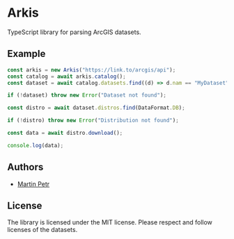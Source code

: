 # Arkis
TypeScript library for parsing ArcGIS datasets.

## Example
```ts
const arkis = new Arkis("https://link.to/arcgis/api");
const catalog = await arkis.catalog();
const dataset = await catalog.datasets.find((d) => d.nam == "MyDataset");

if (!dataset) throw new Error("Dataset not found");

const distro = await dataset.distros.find(DataFormat.DB);

if (!distro) throw new Error("Distribution not found");

const data = await distro.download();

console.log(data);
```

## Authors
- [Martin Petr](https://github.com/MartinGamesCZ)

## License
The library is licensed under the MIT license. Please respect and follow licenses of the datasets.